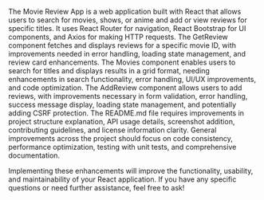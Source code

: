 The Movie Review App is a web application built with React that allows users to search for movies, shows, or anime and add or view reviews for specific titles. It uses React Router for navigation, React Bootstrap for UI components, and Axios for making HTTP requests. The GetReview component fetches and displays reviews for a specific movie ID, with improvements needed in error handling, loading state management, and review card enhancements. The Movies component enables users to search for titles and displays results in a grid format, needing enhancements in search functionality, error handling, UI/UX improvements, and code optimization. The AddReview component allows users to add reviews, with improvements necessary in form validation, error handling, success message display, loading state management, and potentially adding CSRF protection. The README.md file requires improvements in project structure explanation, API usage details, screenshot addition, contributing guidelines, and license information clarity. General improvements across the project should focus on code consistency, performance optimization, testing with unit tests, and comprehensive documentation.

Implementing these enhancements will improve the functionality, usability, and maintainability of your React application. If you have any specific questions or need further assistance, feel free to ask!
